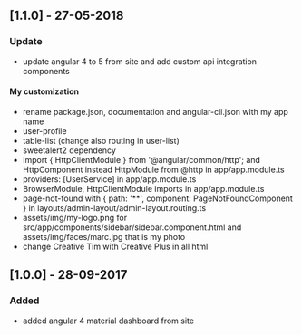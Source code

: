 ## [1.1.0] - 27-05-2018
### Update
- update angular 4 to 5 from site and add custom api integration components

#### My customization
- rename package.json, documentation and angular-cli.json with my app name
- user-profile
- table-list (change also routing in user-list)
- sweetalert2 dependency
- import { HttpClientModule } from '@angular/common/http';  and HttpComponent instead HttpModule from @http in app/app.module.ts
- providers: [UserService] in app/app.module.ts
- BrowserModule, HttpClientModule imports in app/app.module.ts
- page-not-found with { path: '**',  component: PageNotFoundComponent } in layouts/admin-layout/admin-layout.routing.ts 
- assets/img/my-logo.png for src/app/components/sidebar/sidebar.component.html and assets/img/faces/marc.jpg that is my photo 
- change Creative Tim with Creative Plus in all html


## [1.0.0] - 28-09-2017
### Added
- added angular 4 material dashboard from site
